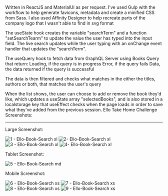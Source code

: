 Written in ReactJS and MaterialUI as per request. I've used Gulp with the workflow to help generate favicons, metadata and create a minified CSS from Sass. I also used Affinity Designer to help recreate parts of the company logo that I wasn't able to find in svg format

The useState hook creates the variable "searchTerm" and a function "setSearchTearm" to update the value the user has typed into the input field. The live search updates while the user typing with an onChange event handler that updates the "searchTerm". 

The useQuery hook to fetch data from GraphQL Server using Books Query that return:
Loading, if the query is in progress
Error, if the query fails
Data, the data returned if the query is successful

The data is then filtered and checks what matches in the either the titles, authors or both, that matches the user's query

When the list shows, the user can choose to add or remove the book they'd like, which updates a useState array "selectedBooks", and is also stored in a localstorage key that useEffect checks when the page loads in order to save what they've added from the previous session.
Ello Take Home Challenge Screenshots:

--------------------------------------


Large Screenshot:

![1 - Ello-Book-Search xl](https://github.com/markmutai/ello_takehometest/assets/65723770/6be98c0a-cec7-406f-8935-08744e39f6bc)
![2- Ello-Book-Search xl](https://github.com/markmutai/ello_takehometest/assets/65723770/1c4fac12-c7b3-4d2f-a366-4fbc324916e5)
![3 - Ello-Book-Search xl](https://github.com/markmutai/ello_takehometest/assets/65723770/56e3911e-51df-4b7c-9382-ce4db278bbb8)
![4- Ello-Book-Search xl](https://github.com/markmutai/ello_takehometest/assets/65723770/304b926b-1cdc-421e-ba83-26203d01a35d)

Tablet Screenshot:

![5 - Ello-Book-Search md](https://github.com/markmutai/ello_takehometest/assets/65723770/bfac6c0c-5dc6-4a7c-bbec-4def7b7e2017)

Mobile Screenshot:

![6 - Ello-Book-Search xs](https://github.com/markmutai/ello_takehometest/assets/65723770/f8b038c7-5a11-47f0-a040-da7e56d6e113)
![7 - Ello-Book-Search xs](https://github.com/markmutai/ello_takehometest/assets/65723770/3d9cea44-ced9-4862-90cf-9b6fad5893b2)
![8 - Ello-Book-Search xs](https://github.com/markmutai/ello_takehometest/assets/65723770/73cf7367-95ce-4e9e-84ca-61099adab33a)
![9 - Ello-Book-Search xs](https://github.com/markmutai/ello_takehometest/assets/65723770/1f961aee-4dd9-4f38-9d8b-5c10acac891a)
